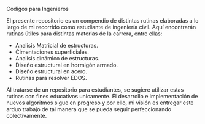 Codigos para Ingenieros

El presente repositorio es un compendio de distintas rutinas elaboradas a lo largo de mi recorrido como  estudiante de ingeniería civil. Aquí encontrarán rutinas útiles para distintas materias de la carrera, entre ellas:

- Analisis Matricial de estructuras.
- Cimentaciones superficiales.
- Analisis dinámico de estructuras.
- Diseño estructural en hormigón armado.
- Diseño estructural en acero.
- Rutinas para resolver EDOS.

Al tratarse de un repositorio para estudiantes, se sugiere utilizar estas rutinas con fines educativos unicamente. El desarrollo e implementación de nuevos algoritmos sigue en progreso y por ello, mi visión es entregar este arduo trabajo de tal manera que se pueda seguir perfeccionando colectivamente. 
